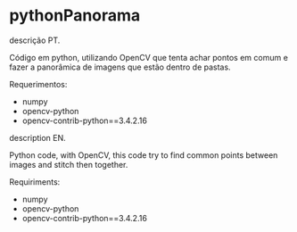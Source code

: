 # pythonPanorama
descrição PT.

Código em python, utilizando OpenCV que tenta achar pontos em comum e fazer a panorâmica de imagens que estão dentro de pastas. 

Requerimentos:
 - numpy
 - opencv-python
 - opencv-contrib-python==3.4.2.16


description EN.

Python code, with OpenCV, this code try to find common points between images and stitch then together.

Requiriments:
 - numpy
 - opencv-python
 - opencv-contrib-python==3.4.2.16
